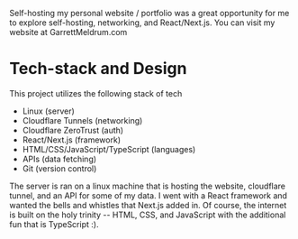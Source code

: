 Self-hosting my personal website / portfolio was a great opportunity for me to explore self-hosting, networking, and React/Next.js. You can visit my website at GarrettMeldrum.com

# Tech-stack and Design
This project utilizes the following stack of tech
- Linux (server)
- Cloudflare Tunnels (networking)
- Cloudflare ZeroTrust (auth)
- React/Next.js (framework)
- HTML/CSS/JavaScript/TypeScript (languages)
- APIs (data fetching)
- Git (version control)

The server is ran on a linux machine that is hosting the website, cloudflare tunnel, and an API for some of my data. I went with a React framework and wanted the bells and whistles that Next.js added in. Of course, the internet is built on the holy trinity -- HTML, CSS, and JavaScript with the additional fun that is TypeScript :).

